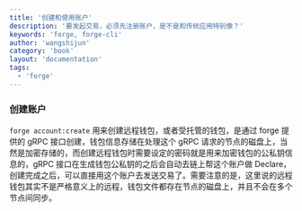 ```yaml
---
title: '创建和使用账户'
description: '要发起交易，必须先注册账户，是不是和传统应用特别像？'
keywords: 'forge, forge-cli'
author: 'wangshijun'
category: 'book'
layout: 'documentation'
tags:
  - 'forge'
---
```


### 创建账户

`forge account:create` 用来创建远程钱包，或者受托管的钱包，是通过 forge 提供的 gRPC 接口创建，钱包信息存储在处理这个 gRPC 请求的节点的磁盘上，当然是加密存储的，而创建远程钱包时需要设定的密码就是用来加密钱包的公私钥信息的，gRPC 接口在生成钱包公私钥的之后会自动去链上帮这个账户做 Declare，创建完成之后，可以直接用这个账户去发送交易了。需要注意的是，这里说的远程钱包其实不是严格意义上的远程，钱包文件都存在节点的磁盘上，并且不会在多个节点间同步。
